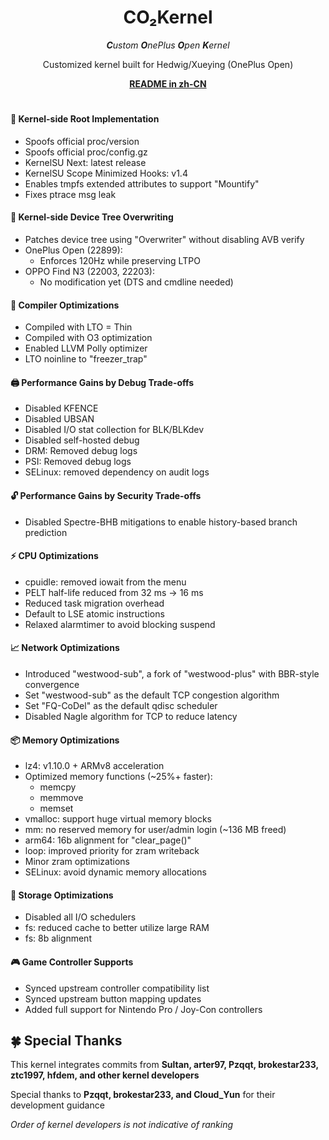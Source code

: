 <div align = center>
<h1>CO₂Kernel</h1>

***C**ustom **O**nePlus **O**pen **K**ernel*

Customized kernel built for Hedwig/Xueying (OnePlus Open)

**[README in zh-CN](https://github.com/co2kernel/.github/blob/main/profile/README.md)**
<h1></h1>
</div>

#### 👾 Kernel-side Root Implementation
- Spoofs official proc/version
- Spoofs official proc/config.gz
- KernelSU Next: latest release
- KernelSU Scope Minimized Hooks: v1.4
- Enables tmpfs extended attributes to support "Mountify"
- Fixes ptrace msg leak

#### 🌳 Kernel-side Device Tree Overwriting
- Patches device tree using "Overwriter" without disabling AVB verify
- OnePlus Open (22899):
  - Enforces 120Hz while preserving LTPO
- OPPO Find N3 (22003, 22203):
  - No modification yet (DTS and cmdline needed)

#### 🦄 Compiler Optimizations
- Compiled with LTO = Thin
- Compiled with O3 optimization
- Enabled LLVM Polly optimizer
- LTO noinline to "freezer_trap"

#### 🖨️ Performance Gains by Debug Trade-offs
- Disabled KFENCE
- Disabled UBSAN
- Disabled I/O stat collection for BLK/BLKdev
- Disabled self-hosted debug
- DRM: Removed debug logs
- PSI: Removed debug logs
- SELinux: removed dependency on audit logs

#### 🔓 Performance Gains by Security Trade-offs
- Disabled Spectre-BHB mitigations to enable history-based branch prediction

#### ⚡ CPU Optimizations
- cpuidle: removed iowait from the menu
- PELT half-life reduced from 32 ms → 16 ms
- Reduced task migration overhead
- Default to LSE atomic instructions
- Relaxed alarmtimer to avoid blocking suspend

#### 📈 Network Optimizations
- Introduced "westwood-sub", a fork of "westwood-plus" with BBR-style convergence
- Set "westwood-sub" as the default TCP congestion algorithm
- Set "FQ-CoDel" as the default qdisc scheduler
- Disabled Nagle algorithm for TCP to reduce latency

#### 📦 Memory Optimizations
- lz4: v1.10.0 + ARMv8 acceleration
- Optimized memory functions (~25%+ faster):
  - memcpy
  - memmove
  - memset
- vmalloc: support huge virtual memory blocks
- mm: no reserved memory for user/admin login (~136 MB freed)
- arm64: 16b alignment for "clear_page()"
- loop: improved priority for zram writeback
- Minor zram optimizations
- SELinux: avoid dynamic memory allocations

#### 📀 Storage Optimizations
- Disabled all I/O schedulers
- fs: reduced cache to better utilize large RAM
- fs: 8b alignment

#### 🎮 Game Controller Supports
- Synced upstream controller compatibility list
- Synced upstream button mapping updates
- Added full support for Nintendo Pro / Joy-Con controllers

## 🍀 Special Thanks
This kernel integrates commits from **Sultan, arter97, Pzqqt, brokestar233, ztc1997, hfdem, and other kernel developers**

Special thanks to **Pzqqt, brokestar233, and Cloud_Yun** for their development guidance

*Order of kernel developers is not indicative of ranking*
